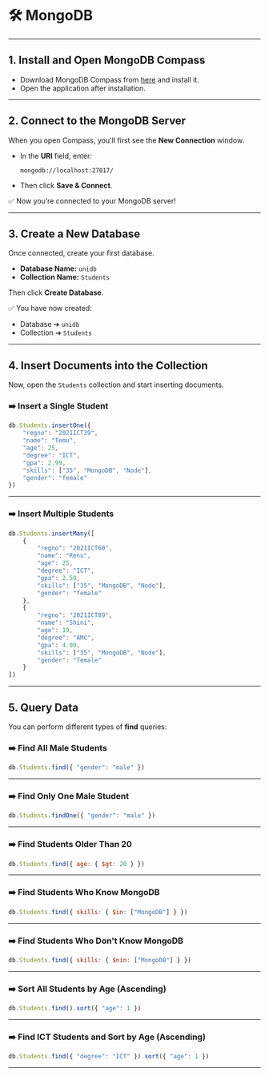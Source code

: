 # 🛠 MongoDB 

---

## 1. Install and Open MongoDB Compass
- Download MongoDB Compass from [here](https://www.mongodb.com/try/download/compass) and install it.
- Open the application after installation.

---

## 2. Connect to the MongoDB Server

When you open Compass, you'll first see the **New Connection** window.

- In the **URI** field, enter:
  ```
  mongodb://localhost:27017/
  ```
- Then click **Save & Connect**.

✅ Now you’re connected to your MongoDB server!

---

## 3. Create a New Database

Once connected, create your first database.

- **Database Name:** `unidb`
- **Collection Name:** `Students`

Then click **Create Database**.

✅ You have now created:
- Database ➔ `unidb`
- Collection ➔ `Students`

---

## 4. Insert Documents into the Collection

Now, open the `Students` collection and start inserting documents.

### ➡️ Insert a Single Student

```javascript
db.Students.insertOne({
    "regno": "2021ICT39",
    "name": "Temu",
    "age": 25,
    "degree": "ICT",
    "gpa": 2.99,
    "skills": ["35", "MongoDB", "Node"],
    "gender": "female"
})
```

---

### ➡️ Insert Multiple Students

```javascript
db.Students.insertMany([
    {
        "regno": "2021ICT60",
        "name": "Renu",
        "age": 25,
        "degree": "ICT",
        "gpa": 2.50,
        "skills": ["35", "MongoDB", "Node"],
        "gender": "female"
    },
    {
        "regno": "2021ICT89",
        "name": "Shini",
        "age": 19,
        "degree": "AMC",
        "gpa": 4.00,
        "skills": ["35", "MongoDB", "Node"],
        "gender": "female"
    }
])
```

---

## 5. Query Data

You can perform different types of **find** queries:

### ➡️ Find All Male Students

```javascript
db.Students.find({ "gender": "male" })
```

---

### ➡️ Find Only One Male Student

```javascript
db.Students.findOne({ "gender": "male" })
```

---

### ➡️ Find Students Older Than 20

```javascript
db.Students.find({ age: { $gt: 20 } })
```

---

### ➡️ Find Students Who Know MongoDB

```javascript
db.Students.find({ skills: { $in: ["MongoDB"] } })
```

---

### ➡️ Find Students Who Don't Know MongoDB

```javascript
db.Students.find({ skills: { $nin: ["MongoDB"] } })
```

---

### ➡️ Sort All Students by Age (Ascending)

```javascript
db.Students.find().sort({ "age": 1 })
```

---

### ➡️ Find ICT Students and Sort by Age (Ascending)

```javascript
db.Students.find({ "degree": "ICT" }).sort({ "age": 1 })
```

---


